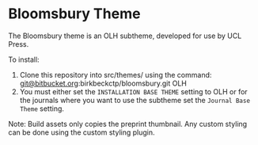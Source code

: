Bloomsbury Theme
================

The Bloomsbury theme is an OLH subtheme, developed for use by UCL Press.

To install:

1. Clone this repository into src/themes/ using the command: git@bitbucket.org:birkbeckctp/bloomsbury.git OLH
2. You must either set the `INSTALLATION BASE THEME` setting to OLH or for the journals where you want to use the subtheme set the `Journal Base Theme` setting.

Note: Build assets only copies the preprint thumbnail. Any custom styling can be done using the custom styling plugin.